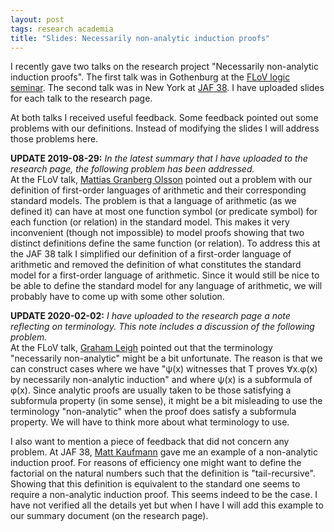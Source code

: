 ```yaml
---
layout: post
tags: research academia
title: "Slides: Necessarily non-analytic induction proofs"
---
```

I recently gave two talks on the research project "Necessarily non-analytic
induction proofs".
The first talk was in Gothenburg at the
[FLoV logic seminar](https://www.gu.se/en/flov/our-research/research-seminars-at-flov#Logic).
The second talk was in New York at
[JAF 38](http://lacl.univ-paris12.fr/jaf/issues/jaf38.html).
I have uploaded slides for each talk to the research page.

At both talks I received useful feedback. Some feedback pointed out some
problems with our definitions. Instead of modifying the slides I will address
those problems here.

**UPDATE 2019-08-29:** *In the latest summary that I have uploaded to the
research page, the following problem has been addressed.*  
At the FLoV talk,
[Mattias Granberg Olsson](https://flov.gu.se/english/about/linguistics--logic-and-theory-of-science-unit/linguistics--logic-and-theory-of-science-unit?languageId=100001&userId=xgranb)
pointed out a problem with our definition of first-order languages of arithmetic
and their corresponding standard models. The problem is that a language of
arithmetic (as we defined it) can have at most one function symbol (or predicate
symbol) for each function (or relation) in the standard model. This makes it
very inconvenient (though not impossible) to model proofs showing that two
distinct definitions define the same function (or relation). To address this at
the JAF 38 talk I simplified our definition of a first-order language of
arithmetic and removed the definition of what constitutes the standard model for
a first-order language of arithmetic. Since it would still be nice to be able to
define the standard model for any language of arithmetic, we will probably have
to come up with some other solution.

**UPDATE 2020-02-02:** *I have uploaded to the research page a note reflecting
on terminology. This note includes a discussion of the following problem.*  
At the FLoV talk, [Graham Leigh](https://flov.gu.se/english/about/linguistics--logic-and-theory-of-science-unit/linguistics--logic-and-theory-of-science-unit?languageId=100001&userId=xleigr)
pointed out that the terminology "necessarily non-analytic" might be a bit
unfortunate. The reason is that we can construct cases where we have "ψ(x)
witnesses that T proves ∀x.φ(x) by necessarily non-analytic induction" and where
ψ(x) is a subformula of φ(x). Since analytic proofs are usually taken to be
those satisfying a subformula property (in some sense), it might be a bit
misleading to use the terminology "non-analytic" when the proof does satisfy a
subformula property. We will have to think more about what terminology to use.

I also want to mention a piece of feedback that did not concern any problem. At
JAF 38, [Matt Kaufmann](https://www.cs.utexas.edu/~kaufmann/) gave me an example
of a non-analytic induction proof. For reasons of efficiency one might want to
define the factorial on the natural numbers such that the definition is
"tail-recursive". Showing that this definition is equivalent to the standard one
seems to require a non-analytic induction proof. This seems indeed to be the
case. I have not verified all the details yet but when I have I will add this
example to our summary document (on the research page).
